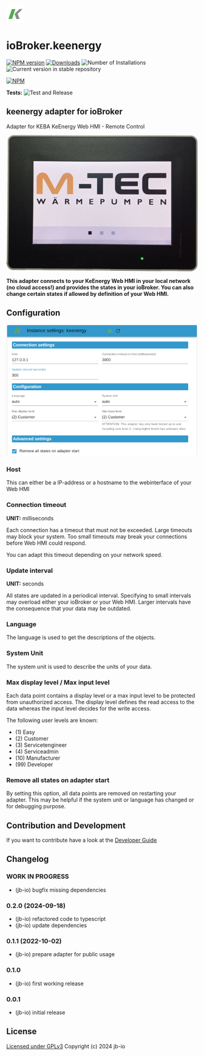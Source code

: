 ![Logo](admin/keenergy.png)
# ioBroker.keenergy

[![NPM version](https://img.shields.io/npm/v/iobroker.keenergy.svg)](https://www.npmjs.com/package/iobroker.keenergy)
[![Downloads](https://img.shields.io/npm/dm/iobroker.keenergy.svg)](https://www.npmjs.com/package/iobroker.keenergy)
![Number of Installations](https://iobroker.live/badges/keenergy-installed.svg)
![Current version in stable repository](https://iobroker.live/badges/keenergy-stable.svg)

[![NPM](https://nodei.co/npm/iobroker.keenergy.png?downloads=true)](https://nodei.co/npm/iobroker.keenergy/)

**Tests:** ![Test and Release](https://github.com/jb-io/ioBroker.keenergy/workflows/Test%20and%20Release/badge.svg)

## keenergy adapter for ioBroker

Adapter for KEBA KeEnergy Web HMI - Remote Control

![M-TEC](./doc/mtec.png)

**This adapter connects to your KeEnergy Web HMI in your local network (no cloud access!) and provides the states in your ioBroker.
You can also change certain states if allowed by definition of your Web HMI.**

## Configuration

![Configuration](./doc/settings.png)

### Host

This can either be a IP-address or a hostname to the webinterface of your Web HMI

### Connection timeout

**UNIT:** milliseconds

Each connection has a timeout that must not be exceeded.
Large timeouts may block your system. Too small timeouts may break your connections before Web HMI could respond.

You can adapt this timeout depending on your network speed.

### Update interval

**UNIT:** seconds

All states are updated in a periodical interval.
Specifying to small intervals may overload either your ioBroker or your Web HMI. Larger intervals have the consequence that your data may be outdated.

### Language

The language is used to get the descriptions of the objects.

### System Unit

The system unit is used to describe the units of your data.

### Max display level / Max input level

Each data point contains a display level or a max input level to be protected from unauthorized access.
The display level defines the read access to the data whereas the input level decides for the write access.

The following user levels are known:
* (1) Easy
* (2) Customer
* (3) Servicetengineer
* (4) Serviceadmin
* (10) Manufacturer
* (99) Developer

### Remove all states on adapter start

By setting this option, all data points are removed on restarting your adapter.
This may be helpful if the system unit or language has changed or for debugging purpose.

## Contribution and Development

If you want to contribute have a look at the [Developer Guide](./doc/CONTRIBUTE.md)

## Changelog

<!--
  Placeholder for the next version (at the beginning of the line):
  ### **WORK IN PROGRESS**
-->
### **WORK IN PROGRESS**
* (jb-io) bugfix missing dependencies

### 0.2.0 (2024-09-18)
* (jb-io) refactored code to typescript
* (jb-io) update dependencies

### 0.1.1 (2022-10-02)
* (jb-io) prepare adapter for public usage

### 0.1.0
* (jb-io) first working release

### 0.0.1
* (jb-io) initial release

## License

[Licensed under GPLv3](LICENSE) Copyright (c) 2024 jb-io
